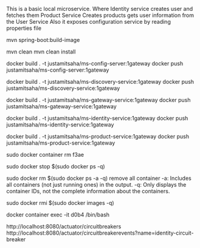 This is a basic local microservice. Where 
Identity service creates user and fetches them 
Product Service Creates products gets user information from the User Service 
Also it exposes configuration service by reading properties file

mvn spring-boot:build-image

mvn clean
mvn clean install

docker build . -t justamitsaha/ms-config-server:1gateway
docker push justamitsaha/ms-config-server:1gateway

docker build . -t justamitsaha/ms-discovery-service:1gateway
docker push justamitsaha/ms-discovery-service:1gateway

docker build . -t justamitsaha/ms-gateway-service:1gateway
docker push justamitsaha/ms-gateway-service:1gateway

docker build . -t justamitsaha/ms-identity-service:1gateway
docker push justamitsaha/ms-identity-service:1gateway

docker build . -t justamitsaha/ms-product-service:1gateway
docker push justamitsaha/ms-product-service:1gateway

sudo docker container rm f3ae

sudo docker stop $(sudo docker ps -q) 

sudo docker rm $(sudo docker ps -a -q)  	remove all  container
    -a: Includes all containers (not just running ones) in the output.
    -q: Only displays the container IDs, not the complete information about the containers.

sudo docker rmi $(sudo docker images -q)    

docker container exec -it  d0b4  /bin/bash


http://localhost:8080/actuator/circuitbreakers
http://localhost:8080/actuator/circuitbreakerevents?name=identity-circuit-breaker





